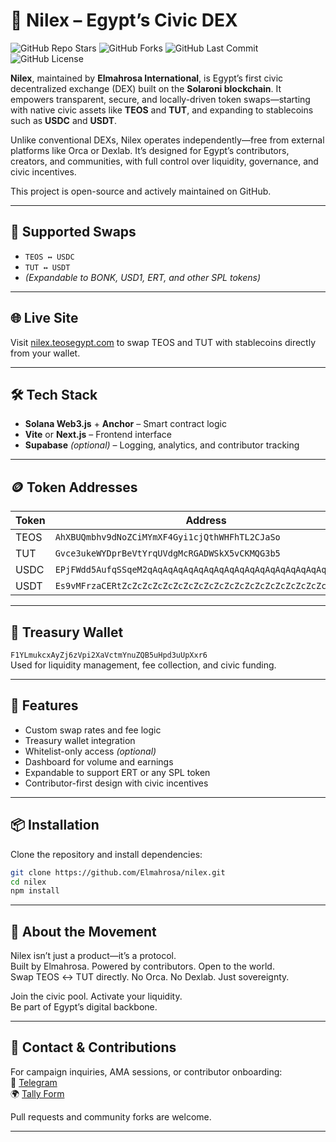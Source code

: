 # 🌊 Nilex – Egypt’s Civic DEX
![GitHub Repo Stars](https://img.shields.io/github/stars/Elmahrosa/Nilex?style=social)
![GitHub Forks](https://img.shields.io/github/forks/Elmahrosa/Nilex?style=social)
![GitHub Last Commit](https://img.shields.io/github/last-commit/Elmahrosa/Nilex)
![GitHub License](https://img.shields.io/github/license/Elmahrosa/Nilex)

**Nilex**, maintained by **Elmahrosa International**, is Egypt’s first civic decentralized exchange (DEX) built on the **Solaroni blockchain**. It empowers transparent, secure, and locally-driven token swaps—starting with native civic assets like **TEOS** and **TUT**, and expanding to stablecoins such as **USDC** and **USDT**.

Unlike conventional DEXs, Nilex operates independently—free from external platforms like Orca or Dexlab. It’s designed for Egypt’s contributors, creators, and communities, with full control over liquidity, governance, and civic incentives.

This project is open-source and actively maintained on GitHub.

---

## 🔁 Supported Swaps

- `TEOS ↔ USDC`  
- `TUT ↔ USDT`  
- *(Expandable to BONK, USD1, ERT, and other SPL tokens)*

---

## 🌐 Live Site

Visit [nilex.teosegypt.com](https://nilex.teosegypt.com) to swap TEOS and TUT with stablecoins directly from your wallet.

---

## 🛠️ Tech Stack

- **Solana Web3.js** + **Anchor** – Smart contract logic  
- **Vite** or **Next.js** – Frontend interface  
- **Supabase** *(optional)* – Logging, analytics, and contributor tracking

---

## 🪙 Token Addresses

| Token | Address |
|-------|---------|
| TEOS  | `AhXBUQmbhv9dNoZCiMYmXF4Gyi1cjQthWHFhTL2CJaSo`  
| TUT   | `Gvce3ukeWYDprBeVtYrqUVdgMcRGADWSkX5vCKMQG3b5`  
| USDC  | `EPjFWdd5AufqSSqeM2qAqAqAqAqAqAqAqAqAqAqAqAqAqAqAqAqAqAqAqAq`  
| USDT  | `Es9vMFrzaCERtZcZcZcZcZcZcZcZcZcZcZcZcZcZcZcZcZcZcZcZcZcZc`  

---

## 🔐 Treasury Wallet

`F1YLmukcxAyZj6zVpi2XaVctmYnuZQB5uHpd3uUpXxr6`  
Used for liquidity management, fee collection, and civic funding.

---

## 🚀 Features

- Custom swap rates and fee logic  
- Treasury wallet integration  
- Whitelist-only access *(optional)*  
- Dashboard for volume and earnings  
- Expandable to support ERT or any SPL token  
- Contributor-first design with civic incentives

---

## 📦 Installation

Clone the repository and install dependencies:

```bash
git clone https://github.com/Elmahrosa/nilex.git
cd nilex
npm install
```

---

## 🧠 About the Movement

Nilex isn’t just a product—it’s a protocol.  
Built by Elmahrosa. Powered by contributors. Open to the world.  
Swap TEOS ↔ TUT directly. No Orca. No Dexlab. Just sovereignty.

Join the civic pool. Activate your liquidity.  
Be part of Egypt’s digital backbone.

---

## 📣 Contact & Contributions

For campaign inquiries, AMA sessions, or contributor onboarding:  
📨 [Telegram]( https://t.me/Elmahrosapi)  
🌍 [Tally Form](https://tally.so/r/mDL7Yb)

Pull requests and community forks are welcome.

---
